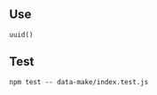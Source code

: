 <!--
 * @Description: 
 * @Author: 牛猛
 * @Date: 2022-06-17 16:18:26
 * @LastEditTime: 2022-06-17 16:22:58
 * @LastEditors: nm
 * @FilePath: \nm-jstools\src\data-make\README.md
-->
## Use
```
uuid()
```
## Test
```
npm test -- data-make/index.test.js
```